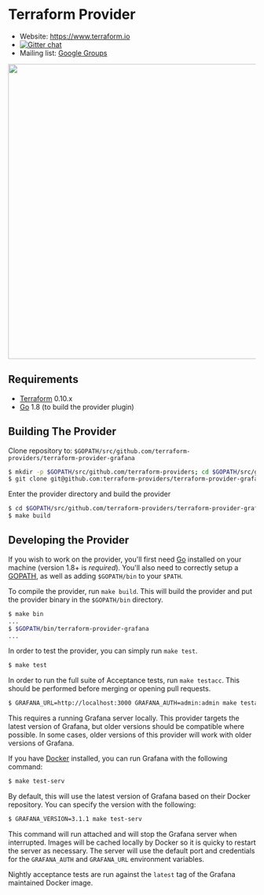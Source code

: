 Terraform Provider
==================

- Website: https://www.terraform.io
- [![Gitter chat](https://badges.gitter.im/hashicorp-terraform/Lobby.png)](https://gitter.im/hashicorp-terraform/Lobby)
- Mailing list: [Google Groups](http://groups.google.com/group/terraform-tool)

<img src="https://cdn.rawgit.com/hashicorp/terraform-website/master/content/source/assets/images/logo-hashicorp.svg" width="600px">

Requirements
------------

-	[Terraform](https://www.terraform.io/downloads.html) 0.10.x
-	[Go](https://golang.org/doc/install) 1.8 (to build the provider plugin)

Building The Provider
---------------------

Clone repository to: `$GOPATH/src/github.com/terraform-providers/terraform-provider-grafana`

```sh
$ mkdir -p $GOPATH/src/github.com/terraform-providers; cd $GOPATH/src/github.com/terraform-providers
$ git clone git@github.com:terraform-providers/terraform-provider-grafana
```

Enter the provider directory and build the provider

```sh
$ cd $GOPATH/src/github.com/terraform-providers/terraform-provider-grafana
$ make build
```

Developing the Provider
---------------------------

If you wish to work on the provider, you'll first need [Go](http://www.golang.org) installed on your machine (version 1.8+ is *required*). You'll also need to correctly setup a [GOPATH](http://golang.org/doc/code.html#GOPATH), as well as adding `$GOPATH/bin` to your `$PATH`.

To compile the provider, run `make build`. This will build the provider and put the provider binary in the `$GOPATH/bin` directory.

```sh
$ make bin
...
$ $GOPATH/bin/terraform-provider-grafana
...
```

In order to test the provider, you can simply run `make test`.

```sh
$ make test
```

In order to run the full suite of Acceptance tests, run `make testacc`. This should be
performed before merging or opening pull requests.

```sh
$ GRAFANA_URL=http://localhost:3000 GRAFANA_AUTH=admin:admin make testacc
```

This requires a running Grafana server locally. This provider targets
the latest version of Grafana, but older versions should be compatible where
possible. In some cases, older versions of this provider will work with
older versions of Grafana.

If you have [Docker](https://docs.docker.com/install/) installed, you can
run Grafana with the following command:

```sh
$ make test-serv
```

By default, this will use the latest version of Grafana based on their
Docker repository. You can specify the version with the following:

```sh
$ GRAFANA_VERSION=3.1.1 make test-serv
```

This command will run attached and will stop the Grafana server when
interrupted. Images will be cached locally by Docker so it is quicky to
restart the server as necessary. The server will use the default port and
credentials for the `GRAFANA_AUTH` and `GRAFANA_URL` environment variables.

Nightly acceptance tests are run against the `latest` tag of the Grafana
maintained Docker image.
